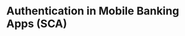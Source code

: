 # Authentication in Mobile Banking Apps (SCA)

<!-- begin AUTHOR joshis_tweets 05/04/2020 -->
<!-- end -->
